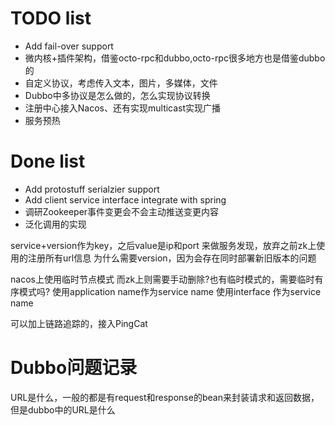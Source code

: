 # TODO list

* Add fail-over support
* 微内核+插件架构，借鉴octo-rpc和dubbo,octo-rpc很多地方也是借鉴dubbo的
* 自定义协议，考虑传入文本，图片，多媒体，文件
* Dubbo中多协议是怎么做的，怎么实现协议转换
* 注册中心接入Nacos、还有实现multicast实现广播
* 服务预热

# Done list

* Add protostuff serialzier support
* Add client service interface integrate with spring 
* 调研Zookeeper事件变更会不会主动推送变更内容
* 泛化调用的实现


service+version作为key，之后value是ip和port
    来做服务发现，放弃之前zk上使用的注册所有url信息
为什么需要version，因为会存在同时部署新旧版本的问题

nacos上使用临时节点模式
而zk上则需要手动删除?也有临时模式的，需要临时有序模式吗? 
使用application name作为service name
使用interface 作为service name

可以加上链路追踪的，接入PingCat

# Dubbo问题记录

URL是什么，一般的都是有request和response的bean来封装请求和返回数据，但是dubbo中的URL是什么

